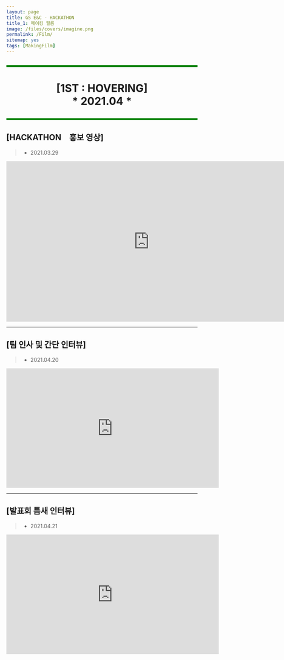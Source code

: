 ```yaml
---
layout: page
title: GS E&C - HACKATHON　
title_1: 메이킹 필름　
image: /files/covers/imagine.png
permalink: /Film/
sitemap: yes
tags: [MakingFilm]
---
```

<hr style="height:5px; border-width:0; background-color:green; margin: 2em 0;">

# <center> [1ST : HOVERING] <br> * 2021.04 * </center>

<hr style="height:5px; border-width:0; background-color:green; margin: 2em 0;">

## [HACKATHON　홍보 영상]

> - 2021.03.29

<div class="video-container" align="center">
  <iframe width="752" height="423" src="https://www.youtube.com/embed/LxyEWh9ly_I" title="YouTube video player" frameborder="0" allow="accelerometer; autoplay; clipboard-write; encrypted-media; gyroscope; picture-in-picture" allowfullscreen></iframe>
</div>

------------------------------------------------

## [팀 인사 및 간단 인터뷰]

> - 2021.04.20

<div class="video-container" align="center">
  <iframe width="560" height="315" src="https://www.youtube.com/embed/-mzTU5qq49k" title="YouTube video player" frameborder="0" allow="accelerometer; autoplay; clipboard-write; encrypted-media; gyroscope; picture-in-picture" allowfullscreen></iframe>
</div>

------------------------------------------------

## [발표회 틈새 인터뷰]

> - 2021.04.21

<div class="video-container" align="center">
	<iframe width="560" height="315" src="https://www.youtube.com/embed/Gw16EiqYFDo" title="YouTube video player" frameborder="0" allow="accelerometer; autoplay; clipboard-write; encrypted-media; gyroscope; picture-in-picture" allowfullscreen></iframe>
</div>